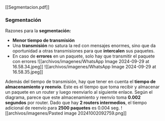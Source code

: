 [[Segmentacion.pdf]]

### Segmentación
Razones para la **segmentación:**
- **Menor tiempo de transmisión**
- Una **transmisión** no satura la red con mensajes enormes, sino que da oportunidad a otras transmisiones para que **intercalen** sus paquetes.
- En caso de **errores** en un paquete, solo hay que transmitir el paquete con errores
![[archivos/imagenes/WhatsApp Image 2024-09-29 at 16.58.34.jpeg]]
![[archivos/imagenes/WhatsApp Image 2024-09-29 at 16.58.35.jpeg]]

Además del tiempo de transmisión, hay que tener en cuenta el **tiempo de almacenamiento y reenvío**. Este es el tiempo que toma recibir y almacenar un paquete en un router y luego reenviarlo al siguiente enlace. Según el diagrama, parece que este almacenamiento y reenvío toma **0.002 segundos** por router. Dado que hay **2 routers intermedios**, el tiempo adicional de reenvío para **2500 paquetes** es 0.004 seg.
![[archivos/imagenes/Pasted image 20241002092759.png]]
